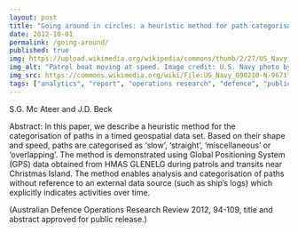 ```yaml
---
layout: post
title: "Going around in circles: a heuristic method for path categorisation"
date: 2012-10-01
permalink: /going-around/
published: true
img: https://upload.wikimedia.org/wikipedia/commons/thumb/2/27/US_Navy_090210-N-9671T-144_A_port_security_boat_patrols_the_waters_near_Kuwait_Naval_Base.jpg/640px-US_Navy_090210-N-9671T-144_A_port_security_boat_patrols_the_waters_near_Kuwait_Naval_Base.jpg
img_alt: "Patrol boat moving at speed. Image credit: U.S. Navy photo by Mass Communication Specialist 2nd Class Kenneth G. Takada"
img_src: https://commons.wikimedia.org/wiki/File:US_Navy_090210-N-9671T-144_A_port_security_boat_patrols_the_waters_near_Kuwait_Naval_Base.jpg
tags: ["analytics", "report", "operations research", "defence", "publication", ]
---
```


S.G. Mc Ateer and J.D. Beck

Abstract: In this paper, we describe a heuristic method for the categorisation of paths in a timed geospatial data set. Based on their shape and speed, paths are categorised as ‘slow’, ‘straight’, ‘miscellaneous’ or ‘overlapping’. The method is demonstrated using Global Positioning System (GPS) data obtained from HMAS GLENELG during patrols and transits near Christmas Island. The method enables analysis and categorisation of paths without reference to an external data source (such as ship’s logs) which explicitly indicates activities over time.

(Australian Defence Operations Research Review 2012, 94-109, title and abstract approved for public release.)
